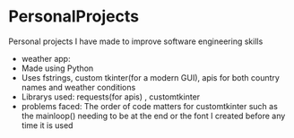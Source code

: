 # PersonalProjects
Personal projects I have made to improve software engineering skills
- weather app:
- Made using Python
- Uses fstrings, custom tkinter(for a modern GUI), apis for both country names and weather conditions
- Librarys used: requests(for apis) , customtkinter
- problems faced: The order of code matters for customtkinter such as the mainloop() needing to be at the end or the font I created before any time it is used
